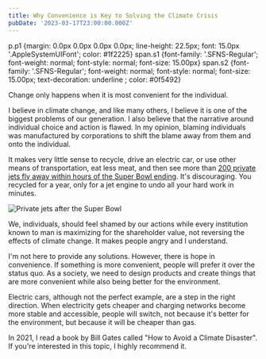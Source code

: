 ```yaml
---
title: Why Convenience is Key to Solving the Climate Crisis
pubDate: '2023-03-17T23:00:00.000Z'
---
```






p.p1 {margin: 0.0px 0.0px 0.0px 0.0px; line-height: 22.5px; font: 15.0px '.AppleSystemUIFont'; color: #1f2225}
span.s1 {font-family: '.SFNS-Regular'; font-weight: normal; font-style: normal; font-size: 15.00px}
span.s2 {font-family: '.SFNS-Regular'; font-weight: normal; font-style: normal; font-size: 15.00px; text-decoration: underline ; color: #0f5492}





Change only happens when it is most convenient for the individual.

I believe in climate change, and like many others, I believe it is one of the biggest problems of our generation. I also believe that the narrative around individual choice and action is flawed. In my opinion, blaming individuals was manufactured by corporations to shift the blame away from them and onto the individual.

It makes very little sense to recycle, drive an electric car, or use other means of transportation, eat less meat, and then see more than [200 private jets fly away within hours of the Super Bowl ending](https://www.reddit.com/r/interestingasfuck/comments/ssebrx/flight_map_showing_over_the_140_private_jets_that/). It's discouraging. You recycled for a year, only for a jet engine to undo all your hard work in minutes.

![Private jets after the Super Bowl](/media/privatejets.jpg "Private jets after the Super Bowl")

We, individuals, should feel shamed by our actions while every institution known to man is maximizing for the shareholder value, not reversing the effects of climate change. It makes people angry and I understand.

I'm not here to provide any solutions. However, there is hope in convenience. If something is more convenient, people will prefer it over the status quo. As a society, we need to design products and create things that are more convenient while also being better for the environment.

Electric cars, although not the perfect example, are a step in the right direction. When electricity gets cheaper and charging networks become more stable and accessible, people will switch, not because it's better for the environment, but because it will be cheaper than gas.

In 2021, I read a book by Bill Gates called "How to Avoid a Climate Disaster". If you're interested in this topic, I highly recommend it.




